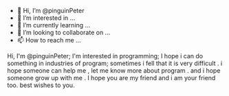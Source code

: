 - 👋 Hi, I’m @pinguinPeter
- 👀 I’m interested in ...
- 🌱 I’m currently learning ...
- 💞️ I’m looking to collaborate on ...
- 📫 How to reach me ...

<!---
pinguinPeter/pinguinPeter is a ✨ special ✨ repository because its `README.md` (this file) appears on your GitHub profile.
You can click the Preview link to take a look at your changes.
--->
  Hi, I'm @pinguinPeter; I'm interested in programming; I hope i can do something  in industries of program;
sometimes i fell that it is very difficult . i hope someone can help me , let me know more about program .
and i hope someone grow up with me .  I hope you are my friend and i am your friend too. best wishes to you.

